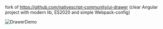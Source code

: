 fork of https://github.com/nativescript-community/ui-drawer (clear Angular project with modern lib, ES2020 and simple Webpack-config) 

![DrawerDemo](https://github.com/Alex-1347/NativeScript-DraverDemo/assets/81580242/c1c983e3-a163-48cb-a276-e539562d8454)
